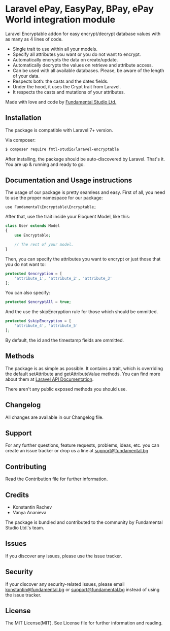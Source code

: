 # Laravel ePay, EasyPay, BPay, ePay World integration module
Laravel Encryptable addon for easy encrypt/decrypt database values with as many as 4 lines of code.
- Single trait to use within all your models.
- Specify all attributes you want or you do not want to encrypt.
- Automatically encrypts the data on create/update.
- Automatically decrypts the values on retrieve and attribute access.
- Can be used with all available databases. Please, be aware of the length of your data.
- Respects both: the casts and the dates fields.
- Under the hood, it uses the Crypt trait from Laravel.
- It respects the casts and mutations of your attributes.

Made with love and code by [Fundamental Studio Ltd.](https://www.fundamental.bg)

## Installation

The package is compatible with Laravel 7+ version.

Via composer:
``` bash
$ composer require fmtl-studio/laravel-encryptable
```

After installing, the package should be auto-discovered by Laravel.
That's it. You are up & running and ready to go.

## Documentation and Usage instructions

The usage of our package is pretty seamless and easy.
First of all, you need to use the proper namespace for our package:
```
use Fundamental\Encryptable\Encryptable;
```

After that, use the trait inside your Eloquent Model, like this:

```php
class User extends Model
{
    use Encryptable;

    // The rest of your model.
}
```

Then, you can specify the attributes you want to encrypt or just those that you do not want to:
```php
protected $encryption = [
    'attribute_1', 'attribute_2', 'attribute_3'
];
```

You can also specify:
```php
protected $encryptAll = true;
```

And the use the skipEncryption rule for those which should be ommitted.
```php
protected $skipEncryption = [
    'attribute_4', 'attribute_5'
];
```

By default, the id and the timestamp fields are ommitted.

## Methods
The package is as simple as possible. It contains a trait, which is overriding the default setAttribute and getAttributeValue methods.
You can find more about them at [Laravel API Documentation](https://laravel.com/api/7.x/Illuminate/Database/Eloquent/Model.html).

There aren't any public exposed methods you should use.

## Changelog
All changes are available in our Changelog file.

## Support
For any further questions, feature requests, problems, ideas, etc. you can create an issue tracker or drop us a line at support@fundamental.bg

## Contributing
Read the Contribution file for further information.

## Credits

- Konstantin Rachev
- Vanya Ananieva

The package is bundled and contributed to the community by Fundamental Studio Ltd.'s team.

## Issues
If you discover any issues, please use the issue tracker.

## Security
If your discover any security-related issues, please email konstantin@fundamental.bg or support@fundamental.bg instead of using the issue tracker.

## License
The MIT License(MIT). See License file for further information and reading.